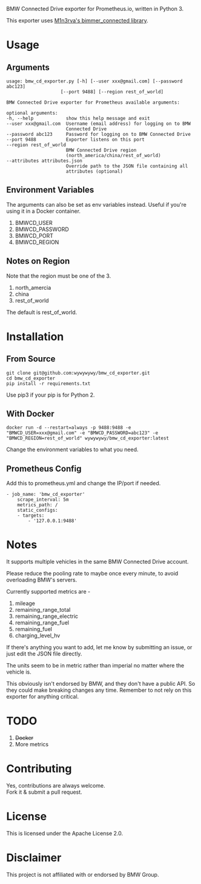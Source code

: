 BMW Connected Drive exporter for Prometheus.io, written in Python 3.

This exporter uses [M1n3rva's bimmer_connected library](https://github.com/m1n3rva/bimmer_connected).

# Usage

## Arguments

    usage: bmw_cd_exporter.py [-h] [--user xxx@gmail.com] [--password abc123]
                        [--port 9488] [--region rest_of_world]

    BMW Connected Drive exporter for Prometheus available arguments:

    optional arguments:
    -h, --help            show this help message and exit
    --user xxx@gmail.com  Username (email address) for logging on to BMW
                          Connected Drive
    --password abc123     Password for logging on to BMW Connected Drive
    --port 9488           Exporter listens on this port
    --region rest_of_world
                          BMW Connected Drive region
                          (north_america/china/rest_of_world)
    --attributes attributes.json
                          Override path to the JSON file containing all 
                          attributes (optional)

## Environment Variables

The arguments can also be set as env variables instead. Useful if you're using it in a Docker container.
1. BMWCD_USER
2. BMWCD_PASSWORD
3. BMWCD_PORT
4. BMWCD_REGION

## Notes on Region

Note that the region must be one of the 3.
1. north_amercia
2. china
3. rest_of_world

The default is rest_of_world.

# Installation

## From Source

    git clone git@github.com:wywywywy/bmw_cd_exporter.git
    cd bmw_cd_exporter
    pip install -r requirements.txt

Use pip3 if your pip is for Python 2.

## With Docker

    docker run -d --restart=always -p 9488:9488 -e "BMWCD_USER=xxx@gmail.com" -e "BMWCD_PASSWORD=abc123" -e "BMWCD_REGION=rest_of_world" wywywywy/bmw_cd_exporter:latest

Change the environment variables to what you need.

## Prometheus Config

Add this to prometheus.yml and change the IP/port if needed.

    - job_name: 'bmw_cd_exporter'
        scrape_interval: 5m
        metrics_path: /
        static_configs:
        - targets:
            - '127.0.0.1:9488'

# Notes

It supports multiple vehicles in the same BMW Connected Drive account.

Please reduce the pooling rate to maybe once every minute, to avoid overloading BMW's servers.

Currently supported metrics are -
1. mileage
2. remaining_range_total
3. remaining_range_electric
4. remaining_range_fuel
5. remaining_fuel
6. charging_level_hv

If there's anything you want to add, let me know by submitting an issue, or just edit the JSON file directly.

The units seem to be in metric rather than imperial no matter where the vehicle is.

This obviously isn't endorsed by BMW, and they don't have a public API.  So they could make breaking changes any time.  Remember to not rely on this exporter for anything critical.

# TODO

1. ~~Docker~~
2. More metrics

# Contributing

Yes, contributions are always welcome.  
Fork it & submit a pull request.

# License

This is licensed under the Apache License 2.0.

# Disclaimer

This project is not affiliated with or endorsed by BMW Group.